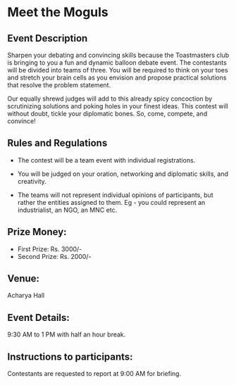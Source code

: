 # Meet the Moguls


## Event Description

Sharpen your debating and convincing skills because the Toastmasters club is bringing to you a fun and dynamic balloon debate event. The contestants will be divided into teams of three. You will be required to think on your toes and stretch your brain cells as you envision and propose practical solutions that resolve the problem statement. 

Our equally shrewd judges will add to this already spicy concoction by scrutinizing solutions and poking holes in your finest ideas. This contest will without doubt, tickle your diplomatic bones. So, come, compete, and convince!


## Rules and Regulations 

- The contest will be a team event with individual registrations. 

- You will be judged on your oration, networking and diplomatic skills, and creativity.

- The teams will not represent individual opinions of participants, but rather the entities assigned to them.  Eg - you could represent an industrialist, an NGO, an MNC etc.


## Prize Money: 
- First Prize: Rs. 3000/-
- Second Prize: Rs. 2000/-

## Venue:
Acharya Hall


## Event Details:
9:30 AM to 1 PM with half an hour break.


## Instructions to participants:
Contestants are requested to report at 9:00 AM for briefing.